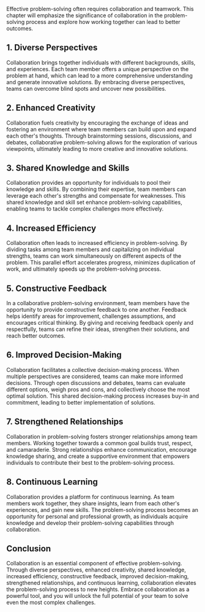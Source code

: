 
Effective problem-solving often requires collaboration and teamwork. This chapter will emphasize the significance of collaboration in the problem-solving process and explore how working together can lead to better outcomes.

**1. Diverse Perspectives**
---------------------------

Collaboration brings together individuals with different backgrounds, skills, and experiences. Each team member offers a unique perspective on the problem at hand, which can lead to a more comprehensive understanding and generate innovative solutions. By embracing diverse perspectives, teams can overcome blind spots and uncover new possibilities.

**2. Enhanced Creativity**
--------------------------

Collaboration fuels creativity by encouraging the exchange of ideas and fostering an environment where team members can build upon and expand each other's thoughts. Through brainstorming sessions, discussions, and debates, collaborative problem-solving allows for the exploration of various viewpoints, ultimately leading to more creative and innovative solutions.

**3. Shared Knowledge and Skills**
----------------------------------

Collaboration provides an opportunity for individuals to pool their knowledge and skills. By combining their expertise, team members can leverage each other's strengths and compensate for weaknesses. This shared knowledge and skill set enhance problem-solving capabilities, enabling teams to tackle complex challenges more effectively.

**4. Increased Efficiency**
---------------------------

Collaboration often leads to increased efficiency in problem-solving. By dividing tasks among team members and capitalizing on individual strengths, teams can work simultaneously on different aspects of the problem. This parallel effort accelerates progress, minimizes duplication of work, and ultimately speeds up the problem-solving process.

**5. Constructive Feedback**
----------------------------

In a collaborative problem-solving environment, team members have the opportunity to provide constructive feedback to one another. Feedback helps identify areas for improvement, challenges assumptions, and encourages critical thinking. By giving and receiving feedback openly and respectfully, teams can refine their ideas, strengthen their solutions, and reach better outcomes.

**6. Improved Decision-Making**
-------------------------------

Collaboration facilitates a collective decision-making process. When multiple perspectives are considered, teams can make more informed decisions. Through open discussions and debates, teams can evaluate different options, weigh pros and cons, and collectively choose the most optimal solution. This shared decision-making process increases buy-in and commitment, leading to better implementation of solutions.

**7. Strengthened Relationships**
---------------------------------

Collaboration in problem-solving fosters stronger relationships among team members. Working together towards a common goal builds trust, respect, and camaraderie. Strong relationships enhance communication, encourage knowledge sharing, and create a supportive environment that empowers individuals to contribute their best to the problem-solving process.

**8. Continuous Learning**
--------------------------

Collaboration provides a platform for continuous learning. As team members work together, they share insights, learn from each other's experiences, and gain new skills. The problem-solving process becomes an opportunity for personal and professional growth, as individuals acquire knowledge and develop their problem-solving capabilities through collaboration.

**Conclusion**
--------------

Collaboration is an essential component of effective problem-solving. Through diverse perspectives, enhanced creativity, shared knowledge, increased efficiency, constructive feedback, improved decision-making, strengthened relationships, and continuous learning, collaboration elevates the problem-solving process to new heights. Embrace collaboration as a powerful tool, and you will unlock the full potential of your team to solve even the most complex challenges.
